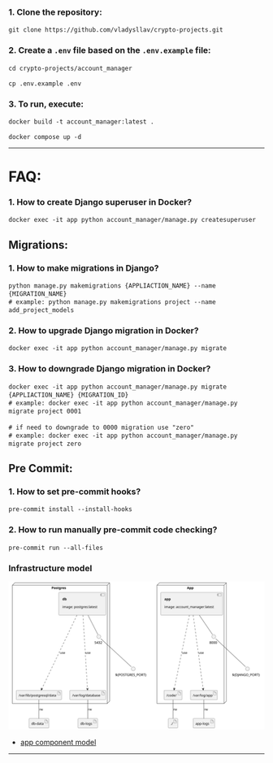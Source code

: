 ### 1. Clone the repository:

   ```shell
   git clone https://github.com/vladysllav/crypto-projects.git
   ```

### 2. Create a `.env` file based on the `.env.example` file:

   ```shell
   cd crypto-projects/account_manager
   ```

   ```shell
   cp .env.example .env
   ```

### 3. To run, execute:

   ```shell
   docker build -t account_manager:latest .
   ```

   ```shell
   docker compose up -d
   ```

---

# FAQ:

### 1. How to create Django superuser in Docker?

```shell
docker exec -it app python account_manager/manage.py createsuperuser
```

## Migrations:

### 1. How to make migrations in Django?

```shell
python manage.py makemigrations {APPLIACTION_NAME} --name {MIGRATION_NAME}
# example: python manage.py makemigrations project --name add_project_models
```

### 2. How to upgrade Django migration in Docker?

```shell
docker exec -it app python account_manager/manage.py migrate
```

### 3. How to downgrade Django migration in Docker?

```shell
docker exec -it app python account_manager/manage.py migrate {APPLIACTION_NAME} {MIGRATION_ID}
# example: docker exec -it app python account_manager/manage.py migrate project 0001

# if need to downgrade to 0000 migration use "zero"
# example: docker exec -it app python account_manager/manage.py migrate project zero
```

## Pre Commit:

### 1. How to set pre-commit hooks?

```shell
pre-commit install --install-hooks
```

### 2. How to run manually pre-commit code checking?

```shell
pre-commit run --all-files
```
### Infrastructure model
![Infrastructure main model](.infragenie/infrastructure_main_model.svg)
- [app component model](.infragenie/app_component_model.svg)

---

